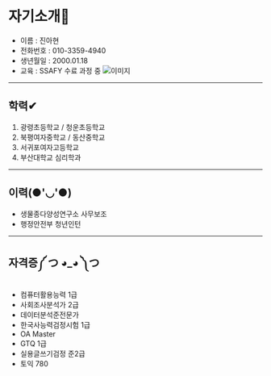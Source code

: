 # 자기소개💖
- 이름 : 진아현
- 전화번호 : 010-3359-4940
- 생년월일 : 2000.01.18
- 교육 : SSAFY 수료 과정 중
  ![이미지](https://i.namu.wiki/i/fXDC6tkjS6607gZSXSBdzFq_-12PLPWMcmOddg0dsqRq7Nl30Ek1r23BxxOTiERjGP4eyGmJuVPhxhSpOx2GDw.webp)
---

## 학력✔
1. 광령초등학교 / 청운초등학교
2. 북평여자중학교 / 동산중학교
3. 서귀포여자고등학교
4. 부산대학교 심리학과
---
## 이력(●'◡'●)
- 생물종다양성연구소 사무보조 
- 행정안전부 청년인턴

---
## 자격증༼ つ ◕_◕ ༽つ
- 컴퓨터활용능력 1급
- 사회조사분석가 2급
- 데이터분석준전문가
- 한국사능력검정시험 1급
- OA Master
- GTQ 1급
- 실용글쓰기검정 준2급
- 토익 780
